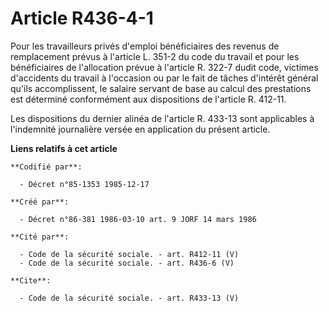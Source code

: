 # Article R436-4-1

Pour les travailleurs privés d'emploi bénéficiaires des revenus de remplacement prévus à l'article L. 351-2 du code du
travail et pour les bénéficiaires de l'allocation prévue à l'article R. 322-7 dudit code, victimes d'accidents du travail à
l'occasion ou par le fait de tâches d'intérêt général qu'ils accomplissent, le salaire servant de base au calcul des
prestations est déterminé conformément aux dispositions de l'article R. 412-11. 

Les dispositions du dernier alinéa de l'article R. 433-13 sont applicables à l'indemnité journalière versée en application du
présent article.

**Liens relatifs à cet article**

	**Codifié par**:

	  - Décret n°85-1353 1985-12-17

	**Créé par**:

	  - Décret n°86-381 1986-03-10 art. 9 JORF 14 mars 1986

	**Cité par**:

	  - Code de la sécurité sociale. - art. R412-11 (V)
	  - Code de la sécurité sociale. - art. R436-6 (V)

	**Cite**:

	  - Code de la sécurité sociale. - art. R433-13 (V)
